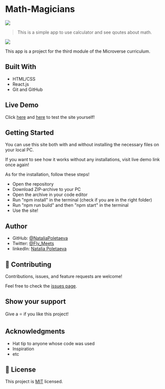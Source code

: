 # Math-Magicians

![](https://img.shields.io/badge/Microverse-blueviolet)

> This is a simple app to use calculator and see qoutes about math.

![](https://user-images.githubusercontent.com/91270103/152548743-c3d85645-4349-4733-a4ae-49db4918cff1.png)


This app is a project for the third module of the Microverse curriculum.

## Built With

- HTML/CSS
- React.js
- Git and GitHub

## Live Demo

Click [here](https://sleepy-panini-905730.netlify.app) and [here](https://math-magician-nat.herokuapp.com) to test the site yourself!

## Getting Started

You can use this site both with and without installing the necessary files on your local PC. 

If you want to see how it works without any installations, visit live demo link once again!

As for the installation, follow these steps!

- Open the repository
- Download ZIP-archive to your PC
- Open the archive in your code editor
- Run "npm install" in the terminal (check if you are in the right folder)
- Run "npm run build" and then "npm start" in the terminal
- Use the site!

## Author

- GitHub: [@NataliaPoletaeva](https://github.com/NataliaPoletaeva)
- Twitter: [@Fly_Meets](https://twitter.com/Fly_Meets)
- linkedIn: [Natalia Poletaeva](https://www.linkedin.com/in/natalia-poletaeva-b9a5b0222/)

## 🤝 Contributing

Contributions, issues, and feature requests are welcome!

Feel free to check the [issues page](../../issues/).

## Show your support

Give a ⭐️ if you like this project! 

## Acknowledgments

- Hat tip to anyone whose code was used
- Inspiration
- etc

## 📝 License

This project is [MIT](./LICENSE) licensed.
